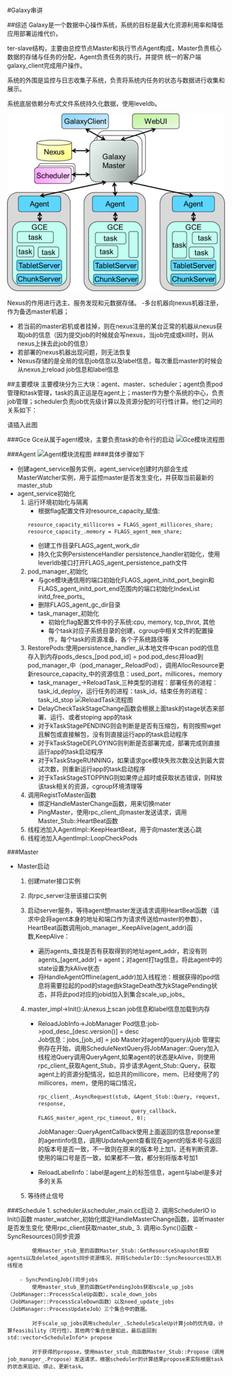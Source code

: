 #Galaxy串讲

##综述
Galaxy是一个数据中心操作系统，系统的目标是最大化资源利用率和降低应用部署运维代价。

ter-slave结构，主要由总控节点Master和执行节点Agent构成，Master负责核心数据的存储与任务的分配，Agent负责任务的执行。并提供
统一的客户端galaxy_client完成用户操作。

系统的外围是监控与日志收集子系统，负责将系统内任务的状态与数据进行收集和展示。

系统底层依赖分布式文件系统持久化数据，使用leveldb。

![架构图](https://github.com/bluebore/galaxy/blob/master/images/galaxy_arch.png?raw=true)

Nexus的作用进行选主、服务发现和元数据存储。
 -多台机器向nexus机器注册，作为备选master机器；
 - 若当前的master宕机或者挂掉，则在nexus注册的某台正常的机器从nexus获取job的信息（因为提交job的时候就会写nexus，当job完成或kill时，则从nexus上抹去此job的信息）
 - 若部署的nexus机器出现问题，则无法恢复
 - Nexus存储的是全局的信息job信息以及label信息，每次重启master的时候会从nexus上reload job信息和label信息

##主要模块
主要模块分为三大块：agent、master、scheduler；agent负责pod管理和task管理，task的真正运是在agent上；master作为整个系统的中心，负责job管理；scheduler负责job优先级计算以及资源分配的可行性计算。他们之间的关系如下：

请插入此图

###Gce
Gce从属于agent模块，主要负责task的命令行的启动
![Gce模块流程图](https://raw.githubusercontent.com/May2016/galaxy/work/images/gce_flowchart.png)

###Agent
![Agent模块流程图](https://raw.githubusercontent.com/May2016/galaxy/work/images/agent_flowchart.png)
####具体步骤如下
 - 创建agent_service服务实例，agent_service创建时内部会生成MasterWatcher实例，用于监控master是否发生变化，并获取当前最新的master_stub
 - agent_service初始化
     1. 运行环境初始化与隔离
        - 根据flag配置文件对resource_capacity_赋值:
        ```
        resource_capacity_millicores = FLAGS_agent_millicores_share;
        resource_capacity_.memory = FLAGS_agent_mem_share;
        ```
        - 创建工作目录FLAGS_agent_work_dir
        - 持久化实例PersistenceHandler persistence_handler初始化，使用leverldb接口打开FLAGS_agent_persistence_path文件
     2. pod_manager_初始化
        - 与gce模块通信用的端口初始化FLAGS_agent_initd_port_begin和FLAGS_agent_initd_port_end范围内的端口初始化IndexList<int> initd_free_ports_
        - 删除FLAGS_agent_gc_dir目录
        - task_manager_初始化
            - 初始化flag配置文件中的子系统:cpu, memory, tcp_throt, 其他
            - 每个task对应子系统目录的创建，cgroup中相关文件的配置操作，每个task的资源准备，各个子系统路径等
    3. RestorePods:使用persistence_handler_从本地文件中scan pod的信息存入到内存pods_descs_[pod.pod_id] = pod.pod_desc并load到pod_manager_中（pod_manager_.ReloadPod），调用AllocResource更新resource_capacity_中的资源信息：used_port，millicores，memory
        - task_manager_->ReloadTask,三种类型的进程：部署任务的进程：task_id_deploy，运行任务的进程：task_id，结束任务的进程：task_id_stop
        ![ReloadTask流程图](https://raw.githubusercontent.com/May2016/galaxy/work/images/reloadtask_flowchart.png)
        - DelayCheckTaskStageChange函数会根据上面task的stage状态来部署、运行、或者stoping app的task
        - 对于kTaskStagePENDING则会判断是是否有压缩包，有则按照wget且解包或直接解包，没有则直接运行app的task启动程序
        - 对于kTaskStageDEPLOYING则判断是否部署完成，部署完成则直接运行app的task启动程序
        - 对于kTaskStageRUNNING，如果请求gce模块失败次数没达到最大尝试次数，则重新运行app的task启动程序
        - 对于kTaskStageSTOPPING则如果停止超时或获取状态错误，则释放该task相关的资源，cgroup环境清理等
    4. 调用RegistToMaster函数
        - 绑定HandleMasterChange函数，用来切换mater 
        - PingMaster，使用rpc_client_向master发送请求，调用Master_Stub::HeartBeat函数
    5. 线程池加入AgentImpl::KeepHeartBeat，用于向master发送心跳
    6. 线程池加入AgentImpl::LoopCheckPods

###Master
- Master启动
    1. 创建mater接口实例
    2. 向rpc_server注册该接口实例
    3. 启动server服务，等待agent想master发送请求调用HeartBeat函数（请求中会将agent本身的地址和端口作为请求传送给master的参数），HeartBeat函数调用job_manager_.KeepAlive(agent_addr)函数,KeepAlive：
        - 遍历agents_查找是否有获取得到的地址agent_addr，若没有则agents_[agent_addr] = agent；对agent打tag信息，将此agent中的state设置为kAlive状态
        - 将HandleAgentOffline(agent_addr)加入线程池：根据获得的pod信息将需要拉起的pod的stage由kStageDeath改为kStagePending状态，并将此pod对应的jobid加入到集合scale_up_jobs_

    4. master_impl->Init():从nexus上scan job信息和label信息加载到内存
        - ReloadJobInfo->JobManager
            Pod信息:job->pod_desc_[desc.version()] = desc             
            Job信息：jobs_[job_id] = job
            Master对agent的query从job 管理实例存在开始，调用ScheduleNextQuery将JobManager::Query加入线程池Query调用QueryAgent,如果agent的状态是kAlive，则使用rpc_client_获取Agent_Stub，异步请求Agent_Stub::Query，获取agent上的资源分配情况，如总共的millicore，mem、已经使用了的millicores，mem，使用的端口情况，
            ```
            rpc_client_.AsyncRequest(stub, &Agent_Stub::Query, request, response,
                                          query_callback，FLAGS_master_agent_rpc_timeout, 0);

            ```
            JobManager::QueryAgentCallback使用上面返回的信息reponse里的agentinfo信息，调用UpdateAgent查看现在agent的版本号与返回的版本号是否一致，不一致则在原来的版本号上加1，还有判断资源、使用的端口号是否一致，如果都不一致，都分别将版本号加1

        - ReloadLabelInfo：label是agent上的标签信息，agent与label是多对多的关系
        
    5. 等待终止信号

###Schedule
    1. scheduler从scheduler_main.cc启动
    2. 调用SchedulerIO io Init()函数
        master_watcher_初始化绑定HandleMasterChange函数，监听master是否发生变化
        使用rpc_client获取master_stub_
    3.  调用io.Sync()函数
        - SyncResources()同步资源

            使用master_stub_里的函数Master_Stub::GetResourceSnapshot获取agents以及deleted_agents同步资源情况，并将SchedulerIO::SyncResources加入到线程池

        - SyncPendingJob()同步jobs
            使用master_stub_里的函数GetPendingJobs获取scale_up_jobs（JobManager::ProcessScaleUp函数），scale_down_jobs（JobManager::ProcessScaleDown函数）以及need_update_jobs（JobManager::ProcessUpdateJob）三个集合中的数据。

            对于scale_up_jobs调用scheduler_.ScheduleScaleUp计算job的优先级，计算feasibility（可行性），其他两个集合也是如此，最后返回到std::vector<ScheduleInfo*> propose
    
            对于获得的propose，使用master_stub_向函数Master_Stub::Propose（调用job_manager_.Propose）发送请求，根据scheduler的计算结果propose来实际根据task的状态来启动、停止、更新task。

